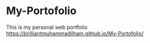 # My-Portofolio
This is my personal web portfolio
https://brilliantmuhammadilham.github.io/My-Portofolio/
